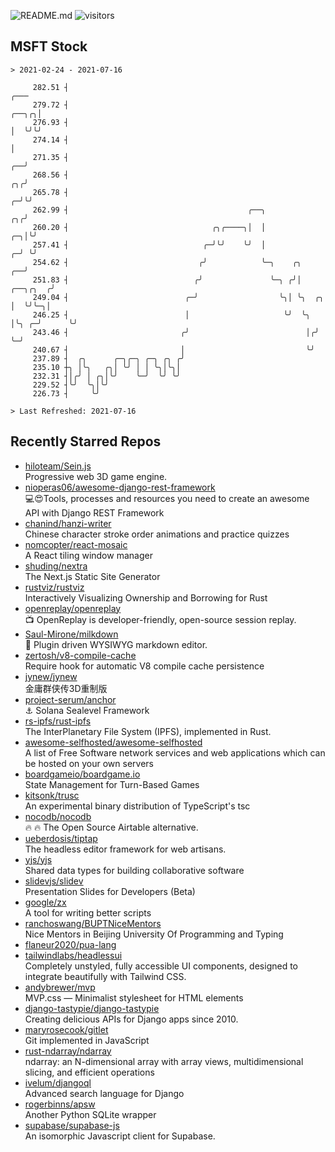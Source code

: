 ![README.md](https://github.com/Gerhut/Gerhut/workflows/README.md/badge.svg)
![visitors](https://visitors.vercel.app/Gerhut/Gerhut?token=8cf69d1f6813d272ef062726b6070c9be4ff72038cfe5a7ded7384a8da65d866)

## MSFT Stock

```
> 2021-02-24 - 2021-07-16

     282.51 ┤                                                                                               ╭─── 
     279.72 ┤                                                                                         ╭──╮╭╮│    
     276.93 ┤                                                                                         │  ╰╯╰╯    
     274.14 ┤                                                                                         │          
     271.35 ┤                                                                                      ╭──╯          
     268.56 ┤                                                                                   ╭╮╭╯             
     265.78 ┤                                                                                 ╭─╯╰╯              
     262.99 ┤                                        ╭──╮                                  ╭╮╭╯                  
     260.20 ┤                                ╭╮╭────╮│  │                               ╭─╮│╰╯                   
     257.41 ┤                              ╭─╯╰╯    ╰╯  │                             ╭─╯ ╰╯                     
     254.62 ┤                             ╭╯            ╰─╮    ╭╮                  ╭──╯                          
     251.83 ┤                            ╭╯               ╰─╮ ╭╯│         ╭──╮╭╮  ╭╯                             
     249.04 ┤                          ╭─╯                  ╰╮│ ╰╮  ╭╮    │  ╰╯╰─╮│                              
     246.25 ┤                          │                     ╰╯  ╰╮ │╰╮ ╭─╯      ╰╯                              
     243.46 ┤                         ╭╯                          │╭╯ ╰─╯                                        
     240.67 ┤                         │                           ╰╯                                             
     237.89 ┤  ╭╮      ╭─╮╭─╮ ╭─╮ ╭╮ ╭╯                                                                          
     235.10 ┼╮ │╰╮   ╭╮│ ╰╯ │ │ ╰╮│╰╮│                                                                           
     232.31 ┤│╭╯ │ ╭╮│╰╯    ╰─╯  ╰╯ ╰╯                                                                           
     229.52 ┤╰╯  ╰╮│╰╯                                                                                           
     226.73 ┤     ╰╯                                                                                             

> Last Refreshed: 2021-07-16
```

## Recently Starred Repos

- [hiloteam/Sein.js](https://github.com/hiloteam/Sein.js)  
  Progressive web 3D game engine.
- [nioperas06/awesome-django-rest-framework](https://github.com/nioperas06/awesome-django-rest-framework)  
   💻😍Tools, processes and resources you need to create an awesome API with Django REST Framework
- [chanind/hanzi-writer](https://github.com/chanind/hanzi-writer)  
  Chinese character stroke order animations and practice quizzes
- [nomcopter/react-mosaic](https://github.com/nomcopter/react-mosaic)  
  A React tiling window manager
- [shuding/nextra](https://github.com/shuding/nextra)  
  The Next.js Static Site Generator
- [rustviz/rustviz](https://github.com/rustviz/rustviz)  
  Interactively Visualizing Ownership and Borrowing for Rust
- [openreplay/openreplay](https://github.com/openreplay/openreplay)  
  :tv: OpenReplay is developer-friendly, open-source session replay.
- [Saul-Mirone/milkdown](https://github.com/Saul-Mirone/milkdown)  
  🍼 Plugin driven WYSIWYG  markdown editor.
- [zertosh/v8-compile-cache](https://github.com/zertosh/v8-compile-cache)  
  Require hook for automatic V8 compile cache persistence
- [jynew/jynew](https://github.com/jynew/jynew)  
  金庸群侠传3D重制版
- [project-serum/anchor](https://github.com/project-serum/anchor)  
  ⚓ Solana Sealevel Framework
- [rs-ipfs/rust-ipfs](https://github.com/rs-ipfs/rust-ipfs)  
  The InterPlanetary File System (IPFS), implemented in Rust.
- [awesome-selfhosted/awesome-selfhosted](https://github.com/awesome-selfhosted/awesome-selfhosted)  
  A list of Free Software network services and web applications which can be hosted on your own servers
- [boardgameio/boardgame.io](https://github.com/boardgameio/boardgame.io)  
  State Management for Turn-Based Games
- [kitsonk/trusc](https://github.com/kitsonk/trusc)  
  An experimental binary distribution of TypeScript's tsc
- [nocodb/nocodb](https://github.com/nocodb/nocodb)  
  🔥 🔥  The Open Source Airtable alternative. 
- [ueberdosis/tiptap](https://github.com/ueberdosis/tiptap)  
  The headless editor framework for web artisans.
- [yjs/yjs](https://github.com/yjs/yjs)  
  Shared data types for building collaborative software
- [slidevjs/slidev](https://github.com/slidevjs/slidev)  
  Presentation Slides for Developers (Beta)
- [google/zx](https://github.com/google/zx)  
  A tool for writing better scripts
- [ranchoswang/BUPTNiceMentors](https://github.com/ranchoswang/BUPTNiceMentors)  
  Nice Mentors in Beijing University Of Programming and Typing 
- [flaneur2020/pua-lang](https://github.com/flaneur2020/pua-lang)  
- [tailwindlabs/headlessui](https://github.com/tailwindlabs/headlessui)  
  Completely unstyled, fully accessible UI components, designed to integrate beautifully with Tailwind CSS.
- [andybrewer/mvp](https://github.com/andybrewer/mvp)  
  MVP.css — Minimalist stylesheet for HTML elements
- [django-tastypie/django-tastypie](https://github.com/django-tastypie/django-tastypie)  
  Creating delicious APIs for Django apps since 2010.
- [maryrosecook/gitlet](https://github.com/maryrosecook/gitlet)  
  Git implemented in JavaScript
- [rust-ndarray/ndarray](https://github.com/rust-ndarray/ndarray)  
  ndarray: an N-dimensional array with array views, multidimensional slicing, and efficient operations
- [ivelum/djangoql](https://github.com/ivelum/djangoql)  
  Advanced search language for Django
- [rogerbinns/apsw](https://github.com/rogerbinns/apsw)  
  Another Python SQLite wrapper
- [supabase/supabase-js](https://github.com/supabase/supabase-js)  
  An isomorphic Javascript client for Supabase.
